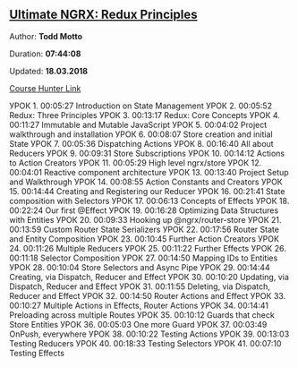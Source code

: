 
## [Ultimate NGRX: Redux Principles](https://www.youtube.com/playlist?list=PLW2eQOsUPlWJRfWGOi9gZdc3rE4Fke0Wv)

Author: **Todd Motto**

Duration: **07:44:08**

Updated: **18.03.2018**

[Course Hunter Link](https://coursehunter.net/course/ngrx-store-effects)

УРОК 1.
00:05:27
Introduction on State Management
УРОК 2.
00:05:52
Redux: Three Principles
УРОК 3.
00:13:17
Redux: Core Concepts
УРОК 4.
00:11:27
Immutable and Mutable JavaScript
УРОК 5.
00:04:02
Project walkthrough and installation
УРОК 6.
00:08:07
Store creation and initial State
УРОК 7.
00:05:36
Dispatching Actions
УРОК 8.
00:16:40
All about Reducers
УРОК 9.
00:09:31
Store Subscriptions
УРОК 10.
00:14:12
Actions to Action Creators
УРОК 11.
00:05:29
High level ngrx/store
УРОК 12.
00:04:01
Reactive component architecture
УРОК 13.
00:13:40
Project Setup and Walkthrough
УРОК 14.
00:08:55
Action Constants and Creators
УРОК 15.
00:14:44
Creating and Registering our Reducer
УРОК 16.
00:21:41
State composition with Selectors
УРОК 17.
00:06:13
Concepts of Effects
УРОК 18.
00:22:24
Our first @Effect
УРОК 19.
00:16:28
Optimizing Data Structures with Entities
УРОК 20.
00:09:33
Hooking up @ngrx/router-store
УРОК 21.
00:13:59
Custom Router State Serializers
УРОК 22.
00:17:56
Router State and Entity Composition
УРОК 23.
00:10:45
Further Action Creators
УРОК 24.
00:11:26
Multiple Reducers
УРОК 25.
00:11:22
Further Effects
УРОК 26.
00:11:18
Selector Composition
УРОК 27.
00:14:50
Mapping IDs to Entities
УРОК 28.
00:10:04
Store Selectors and Async Pipe
УРОК 29.
00:14:44
Creating, via Dispatch, Reducer and Effect
УРОК 30.
00:10:20
Updating, via Dispatch, Reducer and Effect
УРОК 31.
00:11:55
Deleting, via Dispatch, Reducer and Effect
УРОК 32.
00:14:50
Router Actions and Effect
УРОК 33.
00:10:27
Multiple Actions in Effects, Router Actions
УРОК 34.
00:14:41
Preloading across multiple Routes
УРОК 35.
00:10:12
Guards that check Store Entities
УРОК 36.
00:05:03
One more Guard
УРОК 37.
00:03:49
OnPush, everywhere
УРОК 38.
00:10:22
Testing Actions
УРОК 39.
00:13:03
Testing Reducers
УРОК 40.
00:18:33
Testing Selectors
УРОК 41.
00:07:10
Testing Effects
